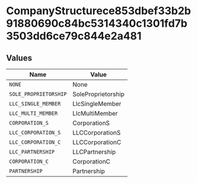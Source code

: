 # CompanyStructurece853dbef33b2b91880690c84bc5314340c1301fd7b3503dd6ce79c844e2a481


## Values

| Name                  | Value                 |
| --------------------- | --------------------- |
| `NONE`                | None                  |
| `SOLE_PROPRIETORSHIP` | SoleProprietorship    |
| `LLC_SINGLE_MEMBER`   | LlcSingleMember       |
| `LLC_MULTI_MEMBER`    | LlcMultiMember        |
| `CORPORATION_S`       | CorporationS          |
| `LLC_CORPORATION_S`   | LLCCorporationS       |
| `LLC_CORPORATION_C`   | LLCCorporationC       |
| `LLC_PARTNERSHIP`     | LLCPartnership        |
| `CORPORATION_C`       | CorporationC          |
| `PARTNERSHIP`         | Partnership           |